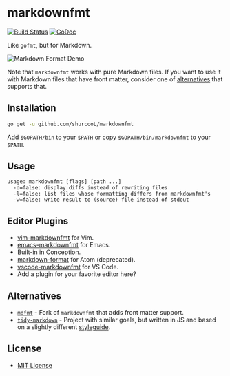 markdownfmt
===========

[![Build Status](https://travis-ci.org/shurcooL/markdownfmt.svg?branch=master)](https://travis-ci.org/shurcooL/markdownfmt) [![GoDoc](https://godoc.org/github.com/shurcooL/markdownfmt?status.svg)](https://godoc.org/github.com/shurcooL/markdownfmt)

Like `gofmt`, but for Markdown.

![Markdown Format Demo](https://github.com/shurcooL/atom-markdown-format/blob/master/Demo.gif?raw=true)

Note that `markdownfmt` works with pure Markdown files. If you want to use it with Markdown files that have front matter, consider one of [alternatives](#alternatives) that supports that.

Installation
------------

```bash
go get -u github.com/shurcooL/markdownfmt
```

Add `$GOPATH/bin` to your `$PATH` or copy `$GOPATH/bin/markdownfmt` to your `$PATH`.

Usage
-----

```
usage: markdownfmt [flags] [path ...]
  -d=false: display diffs instead of rewriting files
  -l=false: list files whose formatting differs from markdownfmt's
  -w=false: write result to (source) file instead of stdout
```

Editor Plugins
--------------

-	[vim-markdownfmt](https://github.com/moorereason/vim-markdownfmt) for Vim.
-	[emacs-markdownfmt](https://github.com/nlamirault/emacs-markdownfmt) for Emacs.
-	Built-in in Conception.
-	[markdown-format](https://atom.io/packages/markdown-format) for Atom (deprecated).
- [vscode-markdownfmt](https://github.com/Anmol-Singh-Jaggi/vscode-markdownfmt) for VS Code.
-	Add a plugin for your favorite editor here?

Alternatives
------------

-	[`mdfmt`](https://github.com/moorereason/mdfmt) - Fork of `markdownfmt` that adds front matter support.
-	[`tidy-markdown`](https://github.com/slang800/tidy-markdown) - Project with similar goals, but written in JS and based on a slightly different [styleguide](https://github.com/slang800/markdown-styleguide).

License
-------

-	[MIT License](https://opensource.org/licenses/mit-license.php)
